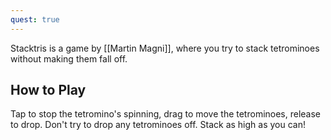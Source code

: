 ```yaml
---
quest: true
---
```

Stacktris is a game by [[Martin Magni]], where you try to stack tetrominoes without making them fall off.

## How to Play

Tap to stop the tetromino's spinning, drag to move the tetrominoes, release to drop. Don't try to drop any tetrominoes off. Stack as high as you can!